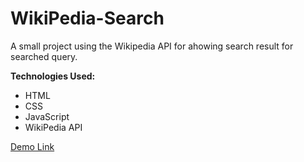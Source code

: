 # WikiPedia-Search

A small project using the Wikipedia API for ahowing search result for searched query.

**Technologies Used:**
- HTML
- CSS
- JavaScript
- WikiPedia API


<a href="https://myworkspiya.github.io/WikiPedia-Search/">Demo Link</a>